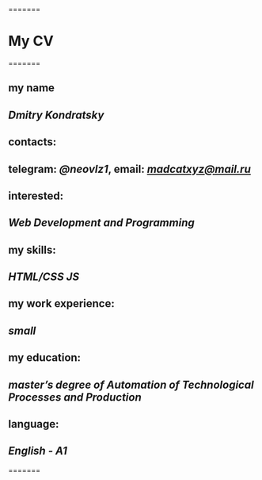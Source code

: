 =======
# **My CV**
=======
## **my name** 
##          *Dmitry Kondratsky*
## **сontacts:** 
##          **telegram:** *@neovlz1*, **email:** *madcatxyz@mail.ru*
## **interested:**
##          *Web Development and Programming*
## **my skills:** 
##          *HTML/CSS*  *JS* 
## **my work experience:**
##          *small*
## **my education:**
##          *master’s degree of Automation of Technological Processes and Production*
## **language:** 
##          *English - A1*
=======